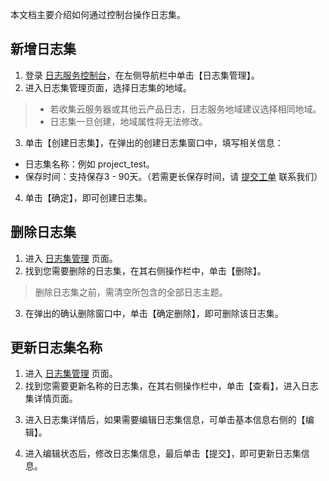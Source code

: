 
本文档主要介绍如何通过控制台操作日志集。

## 新增日志集

1. 登录 [日志服务控制台](https://console.cloud.tencent.com/cls)，在左侧导航栏中单击【日志集管理】。
2. 进入日志集管理页面，选择日志集的地域。
>
>- 若收集云服务器或其他云产品日志，日志服务地域建议选择相同地域。
>- 日志集一旦创建，地域属性将无法修改。
3. 单击【创建日志集】，在弹出的创建日志集窗口中，填写相关信息：
 - 日志集名称：例如 project_test。
 - 保存时间：支持保存3 - 90天。（若需更长保存时间，请 [提交工单](https://console.cloud.tencent.com/workorder/category) 联系我们）
<!--![](https://main.qcloudimg.com/raw/52704e1f3bdf6efe4c7e9b266e2ca451.jpg)-->
4. 单击【确定】，即可创建日志集。



## 删除日志集

1. 进入 [日志集管理](https://console.cloud.tencent.com/cls/logset) 页面。
2. 找到您需要删除的日志集，在其右侧操作栏中，单击【删除】。
>删除日志集之前，需清空所包含的全部日志主题。
>
<!--![](https://main.qcloudimg.com/raw/989893371fe3ea75694cbed311d74fb8.jpg)-->
3. 在弹出的确认删除窗口中，单击【确定删除】，即可删除该日志集。
<!--![](https://main.qcloudimg.com/raw/5482f73c56b84fe83cc9ec6470b217ed.jpg)-->





## 更新日志集名称

1. 进入 [日志集管理](https://console.cloud.tencent.com/cls/logset) 页面。
2. 找到您需要更新名称的日志集，在其右侧操作栏中，单击【查看】，进入日志集详情页面。
<!--![](https://main.qcloudimg.com/raw/5720639981e2347034018b71fafd0178.jpg)-->
3. 进入日志集详情后，如果需要编辑日志集信息，可单击基本信息右侧的【编辑】。
<!--![](https://main.qcloudimg.com/raw/2151fd1afcee0d375d8c0bbe1c57f73c.jpg)-->
4. 进入编辑状态后，修改日志集信息，最后单击【提交】，即可更新日志集信息。
<!--![](https://main.qcloudimg.com/raw/e56ed8efa68a8034a82cf49214c689a2.jpg)-->

